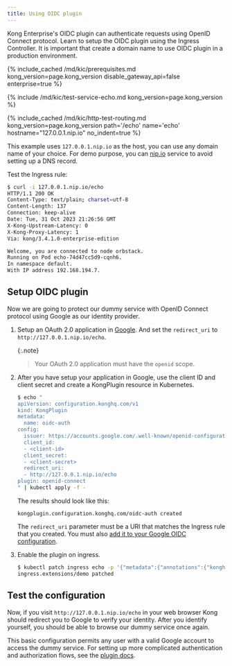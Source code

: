 ```yaml
---
title: Using OIDC plugin
---
```


Kong Enterprise's OIDC plugin can authenticate requests using OpenID Connect protocol.
Learn to setup the OIDC plugin using the Ingress Controller. It is important that create a domain name to use OIDC plugin in a production environment. 

{% include_cached /md/kic/prerequisites.md kong_version=page.kong_version disable_gateway_api=false enterprise=true %}

{% include /md/kic/test-service-echo.md kong_version=page.kong_version %}

{% include_cached /md/kic/http-test-routing.md kong_version=page.kong_version path='/echo' name='echo' hostname="127.0.0.1.nip.io" no_indent=true %}

This example uses `127.0.0.1.nip.io` as the host, you can use any domain name
of your choice. For demo purpose, you can [nip.io](http://nip.io) service to avoid setting up a DNS record.

Test the Ingress rule:

```bash
$ curl -i 127.0.0.1.nip.io/echo
HTTP/1.1 200 OK
Content-Type: text/plain; charset=utf-8
Content-Length: 137
Connection: keep-alive
Date: Tue, 31 Oct 2023 21:26:56 GMT
X-Kong-Upstream-Latency: 0
X-Kong-Proxy-Latency: 1
Via: kong/3.4.1.0-enterprise-edition

Welcome, you are connected to node orbstack.
Running on Pod echo-74d47cc5d9-cqnh6.
In namespace default.
With IP address 192.168.194.7.
```

## Setup OIDC plugin

Now we are going to protect our dummy service with OpenID Connect
protocol using Google as our identity provider.

1. Setup an OAuth 2.0 application in [Google](https://developers.google.com/identity/protocols/oauth2/openid-connect). And set the `redirect_uri` to `http://127.0.0.1.nip.io/echo`.

    {:.note}
    > Your OAuth 2.0 application must have the `openid` scope.

1. After you have setup your application in Google, use the client ID and client secret and create a KongPlugin resource in Kubernetes.

    ```bash
    $ echo "
    apiVersion: configuration.konghq.com/v1
    kind: KongPlugin
    metadata:
      name: oidc-auth
    config:
      issuer: https://accounts.google.com/.well-known/openid-configuration
      client_id:
      - <client-id>
      client_secret:
      - <client-secret>
      redirect_uri:
      - http://127.0.0.1.nip.io/echo
    plugin: openid-connect
    " | kubectl apply -f -
    ```

    The results should look like this:
    ```text
    kongplugin.configuration.konghq.com/oidc-auth created
    ```

    The `redirect_uri` parameter must be a URI that matches the Ingress rule that you created. You must also [add it to your Google OIDC configuration](https://developers.google.com/identity/protocols/oauth2/openid-connect#setredirecturi).

1. Enable the plugin on ingress.

    ```bash
    $ kubectl patch ingress echo -p '{"metadata":{"annotations":{"konghq.com/plugins":"oidc-auth"}}}'
    ingress.extensions/demo patched
    ```
    
## Test the configuration

Now, if you visit `http://127.0.0.1.nip.io/echo` in your web browser
Kong should redirect you to Google to verify your identity.
After you identify yourself, you should be able to browse our dummy service
once again.

This basic configuration permits any user with a valid Google account to access
the dummy service.
For setting up more complicated authentication and authorization flows, see the
[plugin docs](/gateway/latest/kong-plugins/authentication/oidc/google).
